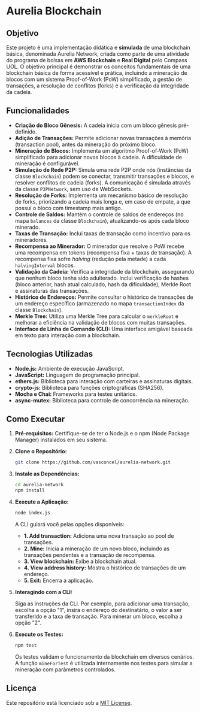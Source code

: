 # Aurelia Blockchain

## Objetivo

Este projeto é uma implementação didática e **simulada** de uma blockchain básica, denominada Aurelia Network, criada como parte de uma atividade do programa de bolsas em **AWS Blockchain** e **Real Digital** pelo Compass UOL. O objetivo principal é demonstrar os conceitos fundamentais de uma blockchain básica de forma acessível e prática, incluindo a mineração de blocos com um sistema Proof-of-Work (PoW) simplificado, a gestão de transações, a resolução de conflitos (forks) e a verificação da integridade da cadeia.

## Funcionalidades

*   **Criação do Bloco Gênesis:** A cadeia inicia com um bloco gênesis pré-definido.
*   **Adição de Transações:** Permite adicionar novas transações à memória (transaction pool), antes da mineração do próximo bloco.
*   **Mineração de Blocos:** Implementa um algoritmo Proof-of-Work (PoW) simplificado para adicionar novos blocos à cadeia. A dificuldade de mineração é configurável.
*   **Simulação de Rede P2P:** Simula uma rede P2P onde nós (instâncias da classe `Blockchain`) podem se conectar, transmitir transações e blocos, e resolver conflitos de cadeia (forks). A comunicação é simulada através da classe `P2PNetwork`, sem uso de WebSockets.
*   **Resolução de Forks:** Implementa um mecanismo básico de resolução de forks, priorizando a cadeia mais longa e, em caso de empate, a que possui o bloco com timestamp mais antigo.
*   **Controle de Saldos:** Mantém o controle de saldos de endereços (no mapa `balances` da classe `Blockchain`), atualizando-os após cada bloco minerado.
*   **Taxas de Transação:** Inclui taxas de transação como incentivo para os mineradores.
*   **Recompensa ao Minerador:** O minerador que resolve o PoW recebe uma recompensa em tokens (recompensa fixa + taxas de transação). A recompensa fixa sofre *halving* (redução pela metade) a cada `halvingInterval` blocos.
*   **Validação da Cadeia:** Verifica a integridade da blockchain, assegurando que nenhum bloco tenha sido adulterado. Inclui verificação de hashes (bloco anterior, hash atual calculado, hash da dificuldade), Merkle Root e assinaturas das transações.
*   **Histórico de Endereços:** Permite consultar o histórico de transações de um endereço específico (armazenado no mapa `transactionIndex` da classe `Blockchain`).
*   **Merkle Tree:** Utiliza uma Merkle Tree para calcular o `merkleRoot` e melhorar a eficiência na validação de blocos com muitas transações.
*   **Interface de Linha de Comando (CLI):** Uma interface amigável baseada em texto para interação com a blockchain.

## Tecnologias Utilizadas

*   **Node.js:** Ambiente de execução JavaScript.
*   **JavaScript:** Linguagem de programação principal.
*   **ethers.js:** Biblioteca para interação com carteiras e assinaturas digitais.
*   **crypto-js:** Biblioteca para funções criptográficas (SHA256).
*   **Mocha e Chai:** Frameworks para testes unitários.
*   **async-mutex:** Biblioteca para controle de concorrência na mineração.

## Como Executar

1. **Pré-requisitos:** Certifique-se de ter o Node.js e o npm (Node Package Manager) instalados em seu sistema.

2. **Clone o Repositório:**

    ```bash
    git clone https://github.com/vasconcel/aurelia-network.git
    ```

3. **Instale as Dependências:**

    ```bash
    cd aurelia-network
    npm install
    ```

4. **Execute a Aplicação:**

    ```bash
    node index.js
    ```

    A CLI guiará você pelas opções disponíveis:

    *   **1. Add transaction:** Adiciona uma nova transação ao pool de transações.
    *   **2. Mine:** Inicia a mineração de um novo bloco, incluindo as transações pendentes e a transação de recompensa.
    *   **3. View blockchain:** Exibe a blockchain atual.
    *   **4. View address history:** Mostra o histórico de transações de um endereço.
    *   **5. Exit:** Encerra a aplicação.

5. **Interagindo com a CLI:**

   Siga as instruções da CLI. Por exemplo, para adicionar uma transação, escolha a opção "1", insira o endereço do destinatário, o valor a ser transferido e a taxa de transação. Para minerar um bloco, escolha a opção "2".

6. **Execute os Testes:**

    ```bash
    npm test
    ```

    Os testes validam o funcionamento da blockchain em diversos cenários. A função `mineForTest` é utilizada internamente nos testes para simular a mineração com parâmetros controlados.

## Licença

Este repositório está licenciado sob a [MIT License](https://choosealicense.com/licenses/mit/).
